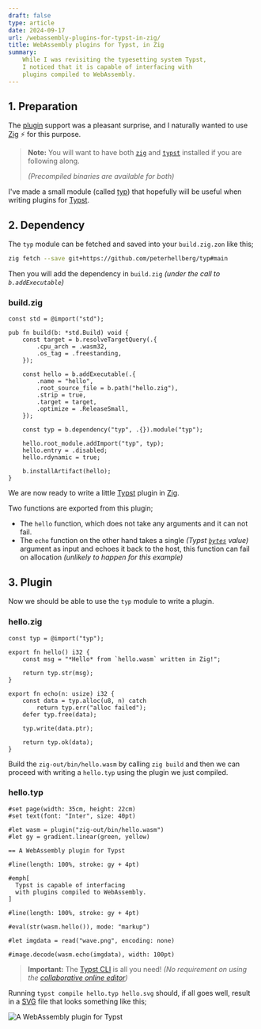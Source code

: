 ```yaml
---
draft: false
type: article
date: 2024-09-17
url: /webassembly-plugins-for-typst-in-zig/
title: WebAssembly plugins for Typst, in Zig
summary:
    While I was revisiting the typesetting system Typst,
    I noticed that it is capable of interfacing with
    plugins compiled to WebAssembly.
---
```


## 1. Preparation

The [plugin](https://typst.app/docs/reference/foundations/plugin/)
support was a pleasant surprise, and I naturally wanted to use
[Zig](https://ziglang.org/) ⚡ for this purpose.

> **Note:**
> You will want to have both [`zig`](https://ziglang.org/download/) and
> [`typst`](https://github.com/typst/typst?tab=readme-ov-file#installation)
> installed if you are following along.
>
> _(Precompiled binaries are available for both)_
>

I've made a small module (called [typ](https://github.com/peterhellberg/typ))
that hopefully will be useful when writing plugins for [Typst](https://typst.app/).

## 2. Dependency

The `typ` module can be fetched and saved into your `build.zig.zon` like this;

```sh
zig fetch --save git+https://github.com/peterhellberg/typ#main
```

Then you will add the dependency in `build.zig` _(under the call to `b.addExecutable`)_

### build.zig
```zig
const std = @import("std");

pub fn build(b: *std.Build) void {
    const target = b.resolveTargetQuery(.{
        .cpu_arch = .wasm32,
        .os_tag = .freestanding,
    });

    const hello = b.addExecutable(.{
        .name = "hello",
        .root_source_file = b.path("hello.zig"),
        .strip = true,
        .target = target,
        .optimize = .ReleaseSmall,
    });

    const typ = b.dependency("typ", .{}).module("typ");

    hello.root_module.addImport("typ", typ);
    hello.entry = .disabled;
    hello.rdynamic = true;

    b.installArtifact(hello);
}
```

We are now ready to write a little [Typst](https://typst.app/) plugin in [Zig](https://ziglang.org/).

Two functions are exported from this plugin;
 - The `hello` function, which does not take any arguments and it can not fail.
 - The `echo` function on the other hand takes a single
    _(Typst [`bytes`](https://typst.app/docs/reference/foundations/bytes/) value)_
    argument as input and echoes it back to the host,
    this function can fail on allocation _(unlikely to happen for this example)_

## 3. Plugin

Now we should be able to use the `typ` module to write a plugin.

### hello.zig
```zig
const typ = @import("typ");

export fn hello() i32 {
    const msg = "*Hello* from `hello.wasm` written in Zig!";

    return typ.str(msg);
}

export fn echo(n: usize) i32 {
    const data = typ.alloc(u8, n) catch
        return typ.err("alloc failed");
    defer typ.free(data);

    typ.write(data.ptr);

    return typ.ok(data);
}
```

Build the `zig-out/bin/hello.wasm` by calling `zig build` and
then we can proceed with writing a `hello.typ` using
the plugin we just compiled.

### hello.typ
```typ
#set page(width: 35cm, height: 22cm)
#set text(font: "Inter", size: 40pt)

#let wasm = plugin("zig-out/bin/hello.wasm")
#let gy = gradient.linear(green, yellow)

== A WebAssembly plugin for Typst

#line(length: 100%, stroke: gy + 4pt)

#emph[
  Typst is capable of interfacing
  with plugins compiled to WebAssembly.
]

#line(length: 100%, stroke: gy + 4pt)

#eval(str(wasm.hello()), mode: "markup")

#let imgdata = read("wave.png", encoding: none)

#image.decode(wasm.echo(imgdata), width: 100pt)
```

> **Important:**
> The [Typst CLI](https://github.com/typst/typst) is all you need!
> _(No requirement on using the [collaborative online editor](https://typst.app/))_

Running `typst compile hello.typ hello.svg` should, if all goes well, result
in a [SVG](https://en.wikipedia.org/wiki/SVG) file that looks something like this;

![A WebAssembly plugin for Typst](/assets/webassembly-plugins-for-typst-in-zig/hello.svg)


